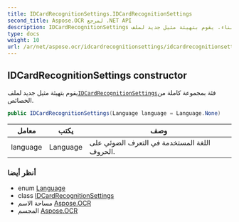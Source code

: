 ```yaml
---
title: IDCardRecognitionSettings.IDCardRecognitionSettings
second_title: Aspose.OCR لمرجع .NET API
description: IDCardRecognitionSettings البناء. يقوم بتهيئة مثيل جديد لملفIDCardRecognitionSettingsفئة بمجموعة كاملة من الخصائص.
type: docs
weight: 10
url: /ar/net/aspose.ocr/idcardrecognitionsettings/idcardrecognitionsettings/
---
```

## IDCardRecognitionSettings constructor

يقوم بتهيئة مثيل جديد لملف[`IDCardRecognitionSettings`](../)فئة بمجموعة كاملة من الخصائص.

```csharp
public IDCardRecognitionSettings(Language language = Language.None)
```

| معامل | يكتب | وصف |
| --- | --- | --- |
| language | Language | اللغة المستخدمة في التعرف الضوئي على الحروف. |

### أنظر أيضا

* enum [Language](../../language/)
* class [IDCardRecognitionSettings](../)
* مساحة الاسم [Aspose.OCR](../../idcardrecognitionsettings/)
* المجسم [Aspose.OCR](../../../)


